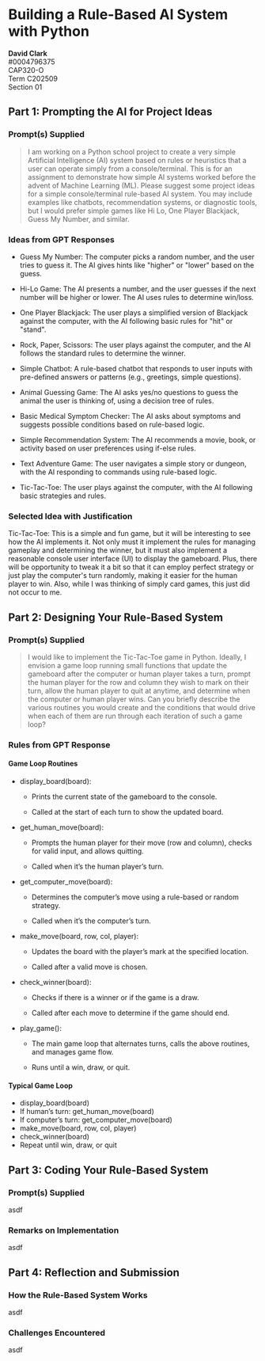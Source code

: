 # Building a Rule-Based AI System with Python

**David Clark**  
#0004796375  
CAP320-O  
Term C202509  
Section 01

## Part 1: Prompting the AI for Project Ideas

### Prompt(s) Supplied

> I am working on a Python school project to create a very simple Artificial Intelligence (AI) system based on rules or heuristics that a user can operate simply from a console/terminal. This is for an assignment to demonstrate how simple AI systems worked before the advent of Machine Learning (ML). Please suggest some project ideas for a simple console/terminal rule-based AI system. You may include examples like chatbots, recommendation systems, or diagnostic tools, but I would prefer simple games like Hi Lo, One Player Blackjack, Guess My Number, and similar.

### Ideas from GPT Responses

- Guess My Number: The computer picks a random number, and the user tries to guess it. The AI gives hints like "higher" or "lower" based on the guess.

- Hi-Lo Game: The AI presents a number, and the user guesses if the next number will be higher or lower. The AI uses rules to determine win/loss.

- One Player Blackjack: The user plays a simplified version of Blackjack against the computer, with the AI following basic rules for "hit" or "stand".

- Rock, Paper, Scissors: The user plays against the computer, and the AI follows the standard rules to determine the winner.

- Simple Chatbot: A rule-based chatbot that responds to user inputs with pre-defined answers or patterns (e.g., greetings, simple questions).

- Animal Guessing Game: The AI asks yes/no questions to guess the animal the user is thinking of, using a decision tree of rules.

- Basic Medical Symptom Checker: The AI asks about symptoms and suggests possible conditions based on rule-based logic.

- Simple Recommendation System: The AI recommends a movie, book, or activity based on user preferences using if-else rules.

- Text Adventure Game: The user navigates a simple story or dungeon, with the AI responding to commands using rule-based logic.

- Tic-Tac-Toe: The user plays against the computer, with the AI following basic strategies and rules.

### Selected Idea with Justification

Tic-Tac-Toe: This is a simple and fun game, but it will be interesting to see how the AI implements it.  Not only must it implement the rules for managing gameplay and determining the winner, but it must also implement a reasonable console user interface (UI) to display the gameboard.  Plus, there will be opportunity to tweak it a bit so that it can employ perfect strategy or just play the computer's turn randomly, making it easier for the human player to win.  Also, while I was thinking of simply card games, this just did not occur to me.

## Part 2: Designing Your Rule-Based System

### Prompt(s) Supplied

> I would like to implement the Tic-Tac-Toe game in Python.  Ideally, I envision a game loop running small functions that update the gameboard after the computer or human player takes a turn, prompt the human player for the row and column they wish to mark on their turn, allow the human player to quit at anytime, and determine when the computer or human player wins.  Can you briefly describe the various routines you would create and the conditions that would drive when each of them are run through each iteration of such a game loop?

### Rules from GPT Response

#### Game Loop Routines

- display_board(board):

    - Prints the current state of the gameboard to the console.
    
    - Called at the start of each turn to show the updated board.

- get_human_move(board):

    - Prompts the human player for their move (row and column), checks for valid input, and allows quitting.

    - Called when it’s the human player’s turn.

- get_computer_move(board):

    - Determines the computer’s move using a rule-based or random strategy.

    - Called when it’s the computer’s turn.

- make_move(board, row, col, player):

    - Updates the board with the player’s mark at the specified location.

    - Called after a valid move is chosen.

- check_winner(board):

    - Checks if there is a winner or if the game is a draw.

    - Called after each move to determine if the game should end.

- play_game():

    - The main game loop that alternates turns, calls the above routines, and manages game flow.

    - Runs until a win, draw, or quit.

#### Typical Game Loop

- display_board(board)
- If human’s turn: get_human_move(board)
- If computer’s turn: get_computer_move(board)
- make_move(board, row, col, player)
- check_winner(board)
- Repeat until win, draw, or quit

## Part 3: Coding Your Rule-Based System

### Prompt(s) Supplied

asdf

### Remarks on Implementation

asdf

## Part 4: Reflection and Submission

### How the Rule-Based System Works

asdf

### Challenges Encountered

asdf